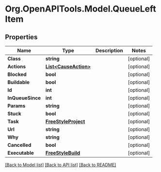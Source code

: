 
# Org.OpenAPITools.Model.QueueLeftItem

## Properties

Name | Type | Description | Notes
------------ | ------------- | ------------- | -------------
**Class** | **string** |  | [optional] 
**Actions** | [**List&lt;CauseAction&gt;**](CauseAction.md) |  | [optional] 
**Blocked** | **bool** |  | [optional] 
**Buildable** | **bool** |  | [optional] 
**Id** | **int** |  | [optional] 
**InQueueSince** | **int** |  | [optional] 
**Params** | **string** |  | [optional] 
**Stuck** | **bool** |  | [optional] 
**Task** | [**FreeStyleProject**](FreeStyleProject.md) |  | [optional] 
**Url** | **string** |  | [optional] 
**Why** | **string** |  | [optional] 
**Cancelled** | **bool** |  | [optional] 
**Executable** | [**FreeStyleBuild**](FreeStyleBuild.md) |  | [optional] 

[[Back to Model list]](../README.md#documentation-for-models)
[[Back to API list]](../README.md#documentation-for-api-endpoints)
[[Back to README]](../README.md)

